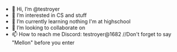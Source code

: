 - 👋 Hi, I’m @testroyer
- 👀 I’m interested in CS and stuff
- 🌱 I’m currently learning nothing I'm at highschool
- 💞️ I’m looking to collaborate on 
- 📫 How to reach me Discord: testroyer@1682 //Don't forget to say "Mellon" before you enter

<!---
testroyer/testroyer is a ✨ special ✨ repository because its `README.md` (this file) appears on your GitHub profile.
You can click the Preview link to take a look at your changes.
--->
